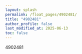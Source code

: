 ```yaml
---
layout: splash
permalink: /float_pages/4902481/
title: "4902481"
author_profile: false
last_modified_at: 2025-06-13
toc: false
---
```

 
4902481
